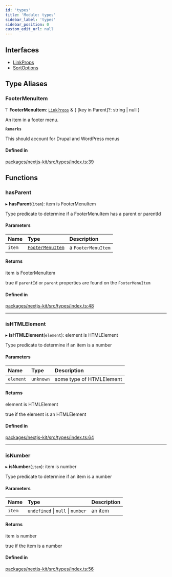 ```yaml
---
id: 'types'
title: 'Module: types'
sidebar_label: 'types'
sidebar_position: 0
custom_edit_url: null
---
```


## Interfaces

- [LinkProps](../interfaces/types.LinkProps.md)
- [SortOptions](../interfaces/types.SortOptions.md)

## Type Aliases

### FooterMenuItem

Ƭ **FooterMenuItem**: [`LinkProps`](../interfaces/types.LinkProps.md) & { [key
in Parent]?: string \| null }

An item in a footer menu.

**`Remarks`**

This should account for Drupal and WordPress menus

#### Defined in

[packages/nextjs-kit/src/types/index.ts:39](https://github.com/pantheon-systems/decoupled-kit-js/blob/4f3ee4f/packages/nextjs-kit/src/types/index.ts#L39)

## Functions

### hasParent

▸ **hasParent**(`item`): item is FooterMenuItem

Type predicate to determine if a FooterMenuItem has a parent or parentId

#### Parameters

| Name   | Type                                        | Description        |
| :----- | :------------------------------------------ | :----------------- |
| `item` | [`FooterMenuItem`](types.md#footermenuitem) | a `FooterMenuItem` |

#### Returns

item is FooterMenuItem

true if `parentId` or `parent` properties are found on the `FooterMenuItem`

#### Defined in

[packages/nextjs-kit/src/types/index.ts:48](https://github.com/pantheon-systems/decoupled-kit-js/blob/4f3ee4f/packages/nextjs-kit/src/types/index.ts#L48)

---

### isHTMLElement

▸ **isHTMLElement**(`element`): element is HTMLElement

Type predicate to determine if an item is a number

#### Parameters

| Name      | Type      | Description              |
| :-------- | :-------- | :----------------------- |
| `element` | `unknown` | some type of HTMLElement |

#### Returns

element is HTMLElement

true if the element is an HTMLElement

#### Defined in

[packages/nextjs-kit/src/types/index.ts:64](https://github.com/pantheon-systems/decoupled-kit-js/blob/4f3ee4f/packages/nextjs-kit/src/types/index.ts#L64)

---

### isNumber

▸ **isNumber**(`item`): item is number

Type predicate to determine if an item is a number

#### Parameters

| Name   | Type                              | Description |
| :----- | :-------------------------------- | :---------- |
| `item` | `undefined` \| `null` \| `number` | an item     |

#### Returns

item is number

true if the item is a number

#### Defined in

[packages/nextjs-kit/src/types/index.ts:56](https://github.com/pantheon-systems/decoupled-kit-js/blob/4f3ee4f/packages/nextjs-kit/src/types/index.ts#L56)
